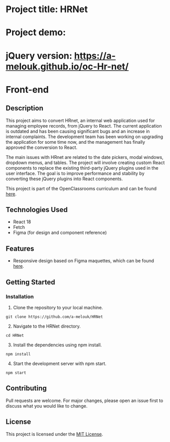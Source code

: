 # Project title: HRNet

# Project demo:

# jQuery version: https://a-melouk.github.io/oc-Hr-net/

# Front-end

## Description

This project aims to convert HRnet, an internal web application used for managing employee records, from jQuery to React. The current application is outdated and has been causing significant bugs and an increase in internal complaints. The development team has been working on upgrading the application for some time now, and the management has finally approved the conversion to React.

The main issues with HRnet are related to the date pickers, modal windows, dropdown menus, and tables. The project will involve creating custom React components to replace the existing third-party jQuery plugins used in the user interface. The goal is to improve performance and stability by converting these jQuery plugins into React components.

This project is part of the OpenClassrooms curriculum and can be found [here](https://openclassrooms.com/fr/paths/516/projects/815/scenario).

## Technologies Used

- React 18
- Fetch
- Figma (for design and component reference)

## Features

- Responsive design based on Figma maquettes, which can be found [here](https://www.figma.com).

## Getting Started

### Installation

1. Clone the repository to your local machine.

```
git clone https://github.com/a-melouk/HRNet
```

2. Navigate to the HRNet directory.

```
cd HRNet
```

3. Install the dependencies using npm install.

```
npm install
```

4. Start the development server with npm start.

```
npm start
```

## Contributing

Pull requests are welcome. For major changes, please open an issue first to discuss what you would like to change.

## License

This project is licensed under the [MIT License](LICENSE).
